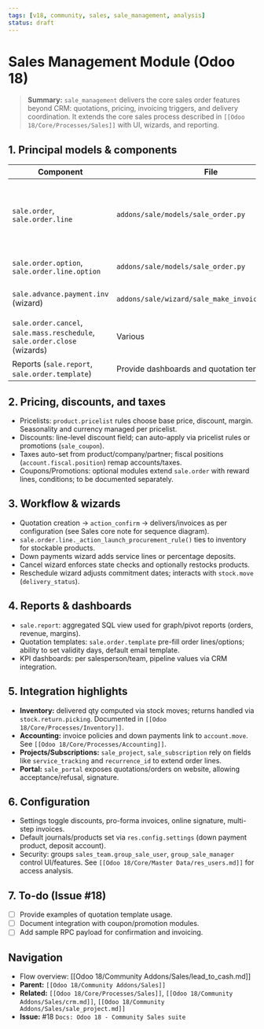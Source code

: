 ```yaml
---
tags: [v18, community, sales, sale_management, analysis]
status: draft
---
```


# Sales Management Module (Odoo 18)

> **Summary:** `sale_management` delivers the core sales order features beyond CRM: quotations, pricing, invoicing triggers, and delivery coordination. It extends the core sales process described in `[[Odoo 18/Core/Processes/Sales]]` with UI, wizards, and reporting.

## 1. Principal models & components

| Component | File | Responsibilities |
|-----------|------|------------------|
| `sale.order`, `sale.order.line` | `addons/sale/models/sale_order.py` | Main logic for quotations/orders; handles state transitions, pricing, taxes, delivered/invoiced quantities. |
| `sale.order.option`, `sale.order.line.option` | `addons/sale/models/sale_order.py` | Optional products on quotation (up-selling). |
| `sale.advance.payment.inv` (wizard) | `addons/sale/wizard/sale_make_invoice_advance.py` | Down payments and invoicing options. |
| `sale.order.cancel`, `sale.mass.reschedule`, `sale.order.close` (wizards) | Various | Manage cancellation, rescheduling, closing orders. |
| Reports (`sale.report`, `sale.order.template`) | Provide dashboards and quotation templates. |

## 2. Pricing, discounts, and taxes
- Pricelists: `product.pricelist` rules choose base price, discount, margin. Seasonality and currency managed per pricelist.
- Discounts: line-level discount field; can auto-apply via pricelist rules or promotions (`sale_coupon`).
- Taxes auto-set from product/company/partner; fiscal positions (`account.fiscal.position`) remap accounts/taxes.
- Coupons/Promotions: optional modules extend `sale.order` with reward lines, conditions; to be documented separately.

## 3. Workflow & wizards
- Quotation creation -> `action_confirm` -> delivers/invoices as per configuration (see Sales core note for sequence diagram).
- `sale.order.line._action_launch_procurement_rule()` ties to inventory for stockable products.
- Down payments wizard adds service lines or percentage deposits.
- Cancel wizard enforces state checks and optionally restocks products.
- Reschedule wizard adjusts commitment dates; interacts with `stock.move` (`delivery_status`).

## 4. Reports & dashboards
- `sale.report`: aggregated SQL view used for graph/pivot reports (orders, revenue, margins).
- Quotation templates: `sale.order.template` pre-fill order lines/options; ability to set validity days, default email template.
- KPI dashboards: per salesperson/team, pipeline values via CRM integration.

## 5. Integration highlights
- **Inventory:** delivered qty computed via stock moves; returns handled via `stock.return.picking`. Documented in `[[Odoo 18/Core/Processes/Inventory]]`.
- **Accounting:** invoice policies and down payments link to `account.move`. See `[[Odoo 18/Core/Processes/Accounting]]`.
- **Projects/Subscriptions:** `sale_project`, `sale_subscription` rely on fields like `service_tracking` and `recurrence_id` to extend order lines.
- **Portal:** `sale_portal` exposes quotations/orders on website, allowing acceptance/refusal, signature.

## 6. Configuration
- Settings toggle discounts, pro-forma invoices, online signature, multi-step invoices.
- Default journals/products set via `res.config.settings` (down payment product, deposit account).
- Security: groups `sales_team.group_sale_user`, `group_sale_manager` control UI/features. See `[[Odoo 18/Core/Master Data/res_users.md]]` for access analysis.

## 7. To-do (Issue #18)
- [ ] Provide examples of quotation template usage.
- [ ] Document integration with coupon/promotion modules.
- [ ] Add sample RPC payload for confirmation and invoicing.

## Navigation
- Flow overview: [[Odoo 18/Community Addons/Sales/lead_to_cash.md]]
- **Parent:** `[[Odoo 18/Community Addons/Sales]]`
- **Related:** `[[Odoo 18/Core/Processes/Sales]]`, `[[Odoo 18/Community Addons/Sales/crm.md]]`, `[[Odoo 18/Community Addons/Sales/sale_project.md]]`
- **Issue:** #18 `Docs: Odoo 18 - Community Sales suite`
